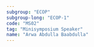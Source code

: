```yaml
---
subgroup: "ECOP"
subgroup-long: "ECOP-1"
code: "MS02"
tag: "Minisymposium Speaker"
name: "Arwa Abdulla Baabdulla"
---
```

